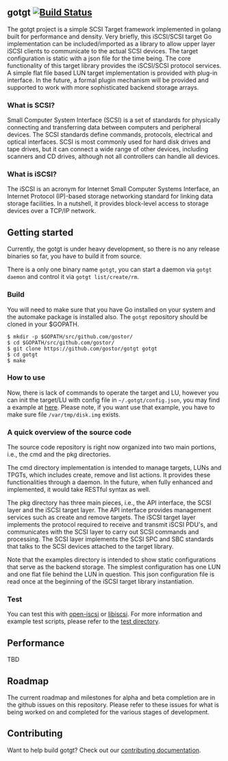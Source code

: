 ## gotgt [![Build Status](https://travis-ci.org/gostor/gotgt.svg)](https://travis-ci.org/gostor/gotgt)

The gotgt project is a simple SCSI Target framework implemented in golang built for performance and density.
Very briefly, this iSCSI/SCSI target Go implementation can be included/imported as a library to allow upper layer iSCSI clients to communicate to the actual SCSI devices. The target configuration is static with a json file for the time being. The core functionality of this target library provides the iSCSI/SCSI protocol services. A simple flat file based LUN target implementation is provided with plug-in interface. In the future, a formal plugin mechanism will be provided and supported to work with more sophisticated backend storage arrays.

### What is SCSI?
Small Computer System Interface (SCSI) is a set of standards for physically connecting and transferring data between computers and peripheral devices. The SCSI standards define commands, protocols, electrical and optical interfaces. SCSI is most commonly used for hard disk drives and tape drives, but it can connect a wide range of other devices, including scanners and CD drives, although not all controllers can handle all devices.

### What is iSCSI?
The iSCSI is an acronym for Internet Small Computer Systems Interface, an Internet Protocol (IP)-based storage networking standard for linking data storage facilities. In a nutshell, it provides block-level access to storage devices over a TCP/IP network.



## Getting started
Currently, the gotgt is under heavy development, so there is no any release binaries so far, you have to build it from source.

There is a only one binary name `gotgt`, you can start a daemon via `gotgt daemon` and control it via `gotgt list/create/rm`.

### Build
You will need to make sure that you have Go installed on your system and the automake package is installed also. The `gotgt` repository should be cloned in your $GOPATH.

```
$ mkdir -p $GOPATH/src/github.com/gostor/
$ cd $GOPATH/src/github.com/gostor/
$ git clone https://github.com/gostor/gotgt gotgt
$ cd gotgt
$ make
```

### How to use

Now, there is lack of commands to operate the target and LU, however you can init the target/LU with config file in `~/.gotgt/config.json`, you may find a example at [here](./examples/config.json).
Please note, if you want use that example, you have to make sure file `/var/tmp/disk.img` exists.

### A quick overview of the source code

The source code repository is right now organized into two main portions, i.e., the cmd and the pkg directories.

The cmd directory implementation is intended to manage targets, LUNs and TPGTs, which includes create, remove and list actions. It provides these functionalities through a daemon. In the future, when fully enhanced and implemented, it would take RESTful syntax as well.

The pkg directory has three main pieces, i.e., the API interface, the SCSI layer and the iSCSI target layer. The API interface provides management services such as create and remove targets. The iSCSI target layer implements the protocol required to receive and transmit iSCSI PDU's, and communicates with the SCSI layer to carry out SCSI commands and processing.
The SCSI layer implements the SCSI SPC and SBC standards that talks to the SCSI devices attached to the target library.

Note that the examples directory is intended to show static configurations that serve as the backend storage. The simplest configuration has one LUN and one flat file behind the LUN in question. This json configuration file is read once at the beginning of the iSCSI target library instantiation.

### Test

You can test this with [open-iscsi](http://www.open-iscsi.com/) or [libiscsi](https://github.com/gostor/libiscsi).
For more information and example test scripts, please refer to the [test directory](./test).

## Performance

TBD

## Roadmap

The current roadmap and milestones for alpha and beta completion are in the github issues on this repository. Please refer to these issues for what is being worked on and completed for the various stages of development.

## Contributing

Want to help build gotgt? Check out our [contributing documentation](./CONTRIBUTING.md).
